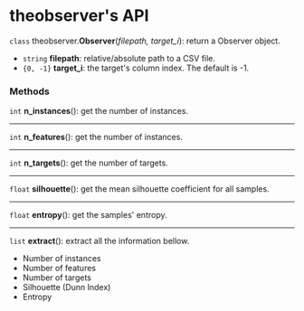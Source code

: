 # theobserver's API

`class` theobserver.**Observer**(*filepath, target_i*): return a Observer object.

- `string` **filepath**: relative/absolute path to a CSV file.
- `{0, -1}` **target_i**: the target's column index. The default is -1.

### Methods
`int` **n_instances**(): get the number of instances.

---
`int` **n_features**(): get the number of instances.

---
`int` **n_targets**(): get the number of targets.

---
`float` **silhouette**(): get the mean silhouette coefficient for all samples.

---
`float` **entropy**(): get the samples' entropy.

---
`list` **extract**(): extract all the information bellow.
- Number of instances
- Number of features
- Number of targets
- Silhouette (Dunn Index)
- Entropy

